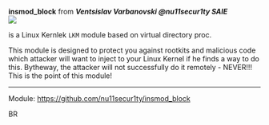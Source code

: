 **insmod_block** from ***Ventsislav Varbanovski @nu11secur1ty SAIE***  
![](https://github.com/nu11secur1ty/Linux_hardening_and_security/blob/master/INSMOD_BLOCK/logo/Kernel.png)

is a Linux Kernlek `LKM` module based on virtual directory proc.

This module is designed to protect you against rootkits and malicious code which attacker will want to inject to your Linux Kernel if he finds a way to do this. Bytheway, the attacker will not successfully do it remotely - NEVER!!! This is the point of this module!

-----------------------------------------------------
Module: https://github.com/nu11secur1ty/insmod_block


BR 
